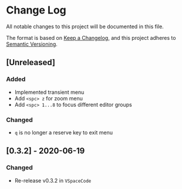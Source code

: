 # Change Log

All notable changes to this project will be documented in this file.

The format is based on [Keep a Changelog](https://keepachangelog.com/en/1.0.0/),
and this project adheres to [Semantic Versioning](https://semver.org/spec/v2.0.0.html).

## [Unreleased]
### Added
- Implemented transient menu
- Add `<spc> z` for zoom menu
- Add `<spc> 1...8` to focus different editor groups

### Changed
- `q` is no longer a reserve key to exit menu

## [0.3.2] - 2020-06-19
### Changed
- Re-release v0.3.2 in `VSpaceCode`
